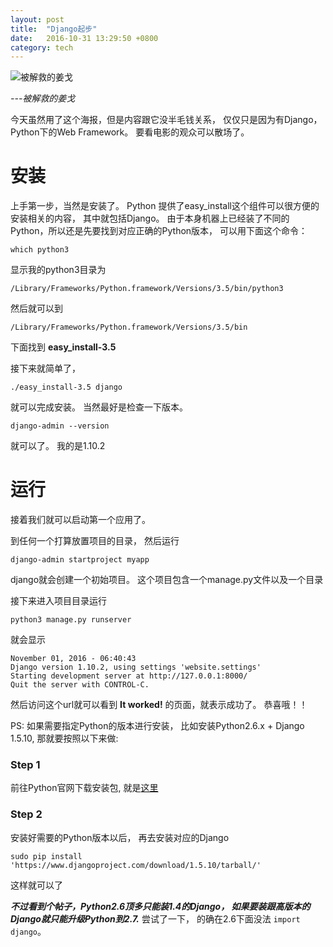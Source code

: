 ```yaml
---
layout: post
title:  "Django起步"
date:   2016-10-31 13:29:50 +0800
category: tech
---
```


![被解救的姜戈](https://img1.doubanio.com/view/photo/m/public/p1959232369.webp)

*---被解救的姜戈*

今天虽然用了这个海报，但是内容跟它没半毛钱关系， 仅仅只是因为有Django， Python下的Web Framework。 要看电影的观众可以散场了。

# 安装

上手第一步，当然是安装了。 Python 提供了easy_install这个组件可以很方便的安装相关的内容， 其中就包括Django。 由于本身机器上已经装了不同的Python，所以还是先要找到对应正确的Python版本， 可以用下面这个命令： 

```
which python3
```
显示我的python3目录为  
```
/Library/Frameworks/Python.framework/Versions/3.5/bin/python3
```
然后就可以到
```
/Library/Frameworks/Python.framework/Versions/3.5/bin
```
下面找到 **easy_install-3.5**

接下来就简单了，

```
./easy_install-3.5 django
```

就可以完成安装。 当然最好是检查一下版本。 

```
django-admin --version
```
就可以了。 我的是1.10.2 

# 运行

接着我们就可以启动第一个应用了。 

到任何一个打算放置项目的目录， 然后运行 

```
django-admin startproject myapp
```
django就会创建一个初始项目。 这个项目包含一个manage.py文件以及一个目录

接下来进入项目目录运行
```
python3 manage.py runserver
```
就会显示

```
November 01, 2016 - 06:40:43
Django version 1.10.2, using settings 'website.settings'
Starting development server at http://127.0.0.1:8000/
Quit the server with CONTROL-C.
```

然后访问这个url就可以看到 **It worked!** 的页面，就表示成功了。 恭喜哦！！

PS: 如果需要指定Python的版本进行安装， 比如安装Python2.6.x + Django 1.5.10, 那就要按照以下来做:

### Step 1

前往Python官网下载安装包, 就是[这里](https://www.python.org/downloads/mac-osx/)

### Step 2

安装好需要的Python版本以后， 再去安装对应的Django

```
sudo pip install 'https://www.djangoproject.com/download/1.5.10/tarball/'

```

这样就可以了 

***不过看到个帖子，Python2.6顶多只能装1.4的Django， 如果要装跟高版本的Django就只能升级Python到2.7.*** 尝试了一下， 的确在2.6下面没法 ```import django```。   



